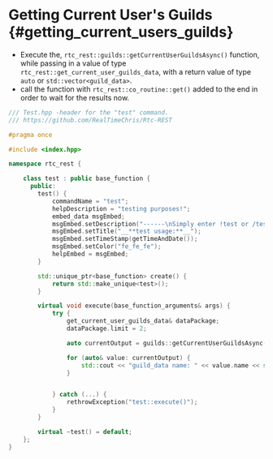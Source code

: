 Getting Current User's Guilds {#getting_current_users_guilds}
============
- Execute the, `rtc_rest::guilds::getCurrentUserGuildsAsync()` function, while passing in a value of type `rtc_rest::get_current_user_guilds_data`, with a return value of type `auto` or `std::vector<guild_data>`.
- call the function with `rtc_rest::co_routine::get()` added to the end in order to wait for the results now.

```cpp
/// Test.hpp -header for the "test" command.
/// https://github.com/RealTimeChris/Rtc-REST

#pragma once

#include <index.hpp>

namespace rtc_rest {

	class test : public base_function {
	  public:
		test() {
			commandName = "test";
			helpDescription = "testing purposes!";
			embed_data msgEmbed;
			msgEmbed.setDescription("------\nSimply enter !test or /test!\n------");
			msgEmbed.setTitle("__**test usage:**__");
			msgEmbed.setTimeStamp(getTimeAndDate());
			msgEmbed.setColor("fe_fe_fe");
			helpEmbed = msgEmbed;
		}

		std::unique_ptr<base_function> create() {
			return std::make_unique<test>();
		}

		virtual void execute(base_function_arguments& args) {
			try {
				get_current_user_guilds_data& dataPackage;
				dataPackage.limit = 2;

				auto currentOutput = guilds::getCurrentUserGuildsAsync(dataPackage).get();

				for (auto& value: currentOutput) {
					std::cout << "guild_data name: " << value.name << std::endl;
				}


			} catch (...) {
				rethrowException("test::execute()");
			}
		}

		virtual ~test() = default;
	};
}


```
